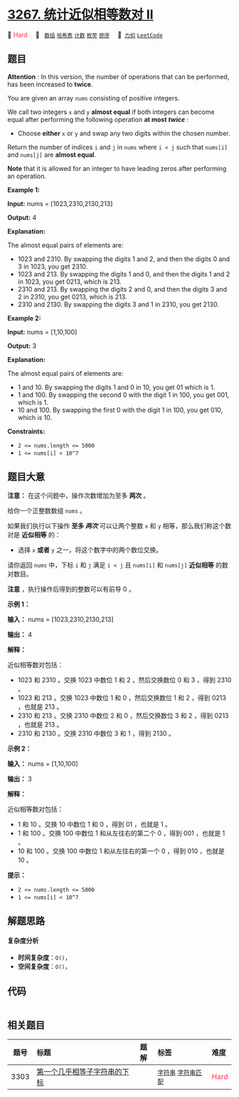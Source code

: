 # [3267. 统计近似相等数对 II](https://2xiao.github.io/leetcode-js/problem/3267.html)

🔴 <font color=#ff334b>Hard</font>&emsp; 🔖&ensp; [`数组`](/tag/array.md) [`哈希表`](/tag/hash-table.md) [`计数`](/tag/counting.md) [`枚举`](/tag/enumeration.md) [`排序`](/tag/sorting.md)&emsp; 🔗&ensp;[`力扣`](https://leetcode.cn/problems/count-almost-equal-pairs-ii) [`LeetCode`](https://leetcode.com/problems/count-almost-equal-pairs-ii)

## 题目

**Attention** : In this version, the number of operations that can be
performed, has been increased to **twice**.

You are given an array `nums` consisting of positive integers.

We call two integers `x` and `y` **almost equal** if both integers can become
equal after performing the following operation **at most _twice_** :

  * Choose **either** `x` or `y` and swap any two digits within the chosen number.

Return the number of indices `i` and `j` in `nums` where `i < j` such that
`nums[i]` and `nums[j]` are **almost equal**.

**Note** that it is allowed for an integer to have leading zeros after
performing an operation.



**Example 1:**

**Input:** nums = [1023,2310,2130,213]

**Output:** 4

**Explanation:**

The almost equal pairs of elements are:

  * 1023 and 2310. By swapping the digits 1 and 2, and then the digits 0 and 3 in 1023, you get 2310.
  * 1023 and 213. By swapping the digits 1 and 0, and then the digits 1 and 2 in 1023, you get 0213, which is 213.
  * 2310 and 213. By swapping the digits 2 and 0, and then the digits 3 and 2 in 2310, you get 0213, which is 213.
  * 2310 and 2130. By swapping the digits 3 and 1 in 2310, you get 2130.

**Example 2:**

**Input:** nums = [1,10,100]

**Output:** 3

**Explanation:**

The almost equal pairs of elements are:

  * 1 and 10. By swapping the digits 1 and 0 in 10, you get 01 which is 1.
  * 1 and 100. By swapping the second 0 with the digit 1 in 100, you get 001, which is 1.
  * 10 and 100. By swapping the first 0 with the digit 1 in 100, you get 010, which is 10.



**Constraints:**

  * `2 <= nums.length <= 5000`
  * `1 <= nums[i] < 10^7`


## 题目大意

**注意：** 在这个问题中，操作次数增加为至多 **两次**  。

给你一个正整数数组 `nums` 。

如果我们执行以下操作 **至多 _两次_**  可以让两个整数 `x` 和 `y` 相等，那么我们称这个数对是 **近似相等**  的：

  * 选择 `x` **或者**  `y`  之一，将这个数字中的两个数位交换。

请你返回 `nums` 中，下标 `i` 和 `j` 满足 `i < j` 且 `nums[i]` 和 `nums[j]` **近似相等**  的数对数目。

**注意**  ，执行操作后得到的整数可以有前导 0 。



**示例 1：**

**输入：** nums = [1023,2310,2130,213]

**输出：** 4

**解释：**

近似相等数对包括：

  * 1023 和 2310 。交换 1023 中数位 1 和 2 ，然后交换数位 0 和 3 ，得到 2310 。
  * 1023 和 213 。交换 1023 中数位 1 和 0 ，然后交换数位 1 和 2 ，得到 0213 ，也就是 213 。
  * 2310 和 213 。交换 2310 中数位 2 和 0 ，然后交换数位 3 和 2 ，得到 0213 ，也就是 213 。
  * 2310 和 2130 。交换 2310 中数位 3 和 1 ，得到 2130 。

**示例 2：**

**输入：** nums = [1,10,100]

**输出：** 3

**解释：**

近似相等数对包括：

  * 1 和 10 。交换 10 中数位 1 和 0 ，得到 01 ，也就是 1 。
  * 1 和 100 。交换 100 中数位 1 和从左往右的第二个 0 ，得到 001 ，也就是 1 。
  * 10 和 100 。交换 100 中数位 1 和从左往右的第一个 0 ，得到 010 ，也就是 10 。



**提示：**

  * `2 <= nums.length <= 5000`
  * `1 <= nums[i] < 10^7`


## 解题思路

#### 复杂度分析

- **时间复杂度**：`O()`，
- **空间复杂度**：`O()`，

## 代码

```javascript

```

## 相关题目

<!-- prettier-ignore -->
| 题号 | 标题 | 题解 | 标签 | 难度 |
| :------: | :------ | :------: | :------ | :------ |
| 3303 | [第一个几乎相等子字符串的下标](https://leetcode.com/problems/find-the-occurrence-of-first-almost-equal-substring) |  |  [`字符串`](/tag/string.md) [`字符串匹配`](/tag/string-matching.md) | <font color=#ff334b>Hard</font> |